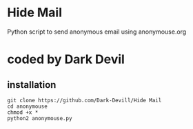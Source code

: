 # Hide Mail
Python script to send anonymous email using anonymouse.org
# coded by Dark Devil

## installation 

```
git clone https://github.com/Dark-Devill/Hide Mail
cd anonymouse
chmod +x *
python2 anonymouse.py
 
 ```
 
